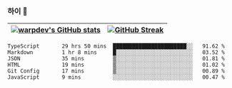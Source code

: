 
### 하이 👋
[![warpdev's GitHub stats](https://github-readme-stats.vercel.app/api?username=warpdev&show_icons=true&theme=vue-dark)](#) |[![GitHub Streak](https://github-readme-streak-stats.herokuapp.com/?user=warpdev&theme=dark)](#)
--- | --- |
<!--START_SECTION:waka-->

```text
TypeScript       29 hrs 50 mins  ███████████████████████░░   91.62 %
Markdown         1 hr 8 mins     █░░░░░░░░░░░░░░░░░░░░░░░░   03.52 %
JSON             35 mins         ▒░░░░░░░░░░░░░░░░░░░░░░░░   01.81 %
HTML             19 mins         ▒░░░░░░░░░░░░░░░░░░░░░░░░   01.02 %
Git Config       17 mins         ▒░░░░░░░░░░░░░░░░░░░░░░░░   00.89 %
JavaScript       9 mins          ░░░░░░░░░░░░░░░░░░░░░░░░░   00.47 %
```

<!--END_SECTION:waka-->

<!--
**warpdev/warpdev** is a ✨ _special_ ✨ repository because its `README.md` (this file) appears on your GitHub profile.

Here are some ideas to get you started:

- 🔭 I’m currently working on ...
- 🌱 I’m currently learning ...
- 👯 I’m looking to collaborate on ...
- 🤔 I’m looking for help with ...
- 💬 Ask me about ...
- 📫 How to reach me: ...
- 😄 Pronouns: ...
- ⚡ Fun fact: ...
-->
